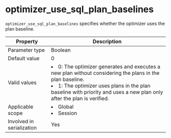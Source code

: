 optimizer_use_sql_plan_baselines
=====================================================
<!-- # docslug#/oceanbase-database/oceanbase-database/V4.0.0/optimizer_use_sql_plan_baselines-1-2-3 -->
`optimizer_use_sql_plan_baselines` specifies whether the optimizer uses the plan baseline.


| **Property** | **Description** |
|---------|-----------------------------------------------------------------------------------------------------------------------------------------------------------------------------------------------------------|
| Parameter type | Boolean |
| Default value | 0 |
| Valid values | <li> 0: The optimizer generates and executes a new plan without considering the plans in the plan baseline.    <li> 1: The optimizer uses plans in the plan baseline with priority and uses a new plan only after the plan is verified.  |
| Applicable scope | <li> Global   <li> Session |
| Involved in serialization | Yes |


